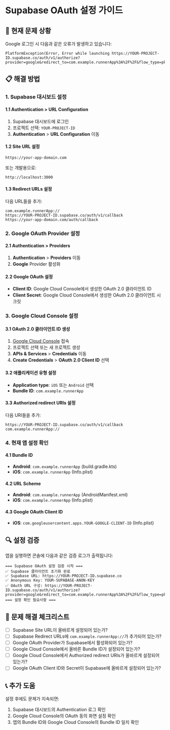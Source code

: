 # Supabase OAuth 설정 가이드

## 🔧 현재 문제 상황

Google 로그인 시 다음과 같은 오류가 발생하고 있습니다:

```
PlatformException(Error, Error while launching https://YOUR-PROJECT-ID.supabase.co/auth/v1/authorize?provider=google&redirect_to=com.example.runnerApp%3A%2F%2F&flow_type=pkce&code_challenge=...)
```

## 📋 해결 방법

### 1. Supabase 대시보드 설정

#### 1.1 Authentication > URL Configuration

1. Supabase 대시보드에 로그인
2. 프로젝트 선택: `YOUR-PROJECT-ID`
3. **Authentication** > **URL Configuration** 이동

#### 1.2 Site URL 설정

```
https://your-app-domain.com
```

또는 개발용으로:

```
http://localhost:3000
```

#### 1.3 Redirect URLs 설정

다음 URL들을 추가:

```
com.example.runnerApp://
https://YOUR-PROJECT-ID.supabase.co/auth/v1/callback
https://your-app-domain.com/auth/callback
```

### 2. Google OAuth Provider 설정

#### 2.1 Authentication > Providers

1. **Authentication** > **Providers** 이동
2. **Google** Provider 활성화

#### 2.2 Google OAuth 설정

- **Client ID**: Google Cloud Console에서 생성한 OAuth 2.0 클라이언트 ID
- **Client Secret**: Google Cloud Console에서 생성한 OAuth 2.0 클라이언트 시크릿

### 3. Google Cloud Console 설정

#### 3.1 OAuth 2.0 클라이언트 ID 생성

1. [Google Cloud Console](https://console.cloud.google.com/) 접속
2. 프로젝트 선택 또는 새 프로젝트 생성
3. **APIs & Services** > **Credentials** 이동
4. **Create Credentials** > **OAuth 2.0 Client ID** 선택

#### 3.2 애플리케이션 유형 설정

- **Application type**: `iOS` 또는 `Android` 선택
- **Bundle ID**: `com.example.runnerApp`

#### 3.3 Authorized redirect URIs 설정

다음 URI들을 추가:

```
https://YOUR-PROJECT-ID.supabase.co/auth/v1/callback
com.example.runnerApp://
```

### 4. 현재 앱 설정 확인

#### 4.1 Bundle ID

- **Android**: `com.example.runnerApp` (build.gradle.kts)
- **iOS**: `com.example.runnerApp` (Info.plist)

#### 4.2 URL Scheme

- **Android**: `com.example.runnerApp` (AndroidManifest.xml)
- **iOS**: `com.example.runnerApp` (Info.plist)

#### 4.3 Google OAuth Client ID

- **iOS**: `com.googleusercontent.apps.YOUR-GOOGLE-CLIENT-ID` (Info.plist)

## 🔍 설정 검증

앱을 실행하면 콘솔에 다음과 같은 검증 로그가 출력됩니다:

```
=== Supabase OAuth 설정 검증 시작 ===
✅ Supabase 클라이언트 초기화 완료
✅ Supabase URL: https://YOUR-PROJECT-ID.supabase.co
✅ Anonymous Key: YOUR-SUPABASE-ANON-KEY
✅ OAuth URL 구성: https://YOUR-PROJECT-ID.supabase.co/auth/v1/authorize?provider=google&redirect_to=com.example.runnerApp%3A%2F%2F&flow_type=pkce
=== 설정 확인 필요사항 ===
```

## 🚨 문제 해결 체크리스트

- [ ] Supabase Site URL이 올바르게 설정되어 있는가?
- [ ] Supabase Redirect URLs에 `com.example.runnerApp://`가 추가되어 있는가?
- [ ] Google OAuth Provider가 Supabase에서 활성화되어 있는가?
- [ ] Google Cloud Console에서 올바른 Bundle ID가 설정되어 있는가?
- [ ] Google Cloud Console에서 Authorized redirect URIs가 올바르게 설정되어 있는가?
- [ ] Google OAuth Client ID와 Secret이 Supabase에 올바르게 설정되어 있는가?

## 📞 추가 도움

설정 후에도 문제가 지속되면:

1. Supabase 대시보드의 Authentication 로그 확인
2. Google Cloud Console의 OAuth 동의 화면 설정 확인
3. 앱의 Bundle ID와 Google Cloud Console의 Bundle ID 일치 확인
